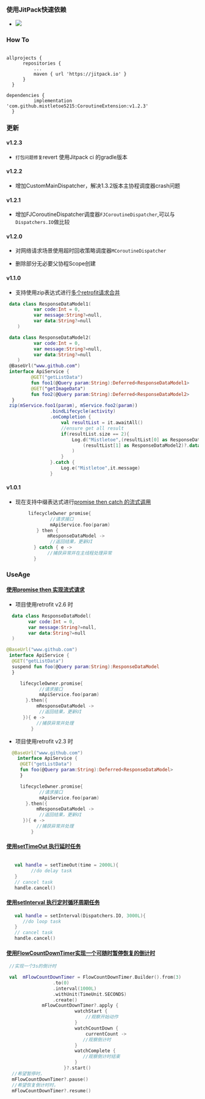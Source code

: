 
### 使用JitPack快速依赖

  - [![](https://jitpack.io/v/mistletoe5215/CoroutineExtension.svg)](https://jitpack.io/#mistletoe5215/CoroutineExtension)
  
### How To 
  ```

 allprojects {
		repositories {
			...
			maven { url 'https://jitpack.io' }
		}
	}
 
dependencies {
	        implementation 'com.github.mistletoe5215:CoroutineExtension:v1.2.3'
	}
 ```  
 
 ### 更新
 
  #### v1.2.3
  
  - `打包问题修复`revert 使用Jitpack ci 的gradle版本
  
  #### v1.2.2
   
  - 增加CustomMainDispatcher，解决1.3.2版本主协程调度器crash问题 
 
  #### v1.2.1
  
  - 增加FJCoroutineDispatcher调度器`FJCoroutineDispatcher`,可以与`Dispatchers.IO`做比较

  #### v1.2.0
  
  - 对网络请求场景使用超时回收策略调度器`MCoroutineDispatcher`

  - 删除部分无必要父协程Scope创建
  
  #### v1.1.0

  -  支持使用zip表达式进行[多个retrofit请求合并](https://github.com/mistletoe5215/CoroutineExtension/blob/master/CoroutineWrapper/src/main/java/com/mistletoe/coroutinewrapper/FlowExtension.kt)

```kotlin
 data class ResponseDataModel1(
          var code:Int = 0,
          var message:String?=null,
          var data:String?=null
    )

 data class ResponseDataModel2(
          var code:Int = 0,
          var message:String?=null,
          var data:String?=null
    )
 @BaseUrl("www.github.com")
 interface ApiService {
         @GET("getListData")
         fun foo1(@Query param:String):Deferred<ResponseDataModel1>
         @GET("getImageData")
         fun foo2(@Query param:String):Deferred<ResponseDataModel2>
  }
 zip(mService.foo1(param), mService.foo2(param))
                .bindLifecycle(activity)
                .onCompletion {
                    val resultList = it.awaitAll()
                    //ensure get all result
                    if(resultList.size == 2){
                        Log.d("Mistletoe",(resultList[0] as ResponseDataModel1)?.data.toString() +"\n"+
                            (resultList[1] as ResponseDataModel2)?.data.toString()
                        )
                    }
                }.catch {
                    Log.e("Mistletoe",it.message)
                }


```
 #### v1.0.1 
   
 - 现在支持中缀表达式进行[promise then catch 的流式调用](https://github.com/mistletoe5215/CoroutineExtension/blob/master/CoroutineWrapper/src/main/java/com/mistletoe/coroutinewrapper/CoroutineExtension.kt)
 
```kotlin
        lifecycleOwner promise{
                //请求接口
                mApiService.foo(param)
           } then {
               mResponseDataModel ->
                //返回结果，更新UI
          } catch { e ->
               //捕获异常并在主线程处理异常
          }
```
 
 ### UseAge
  
  #### [使用promise then 实现流式请求](https://github.com/mistletoe5215/CoroutineExtension/blob/master/CoroutineWrapper/src/main/java/com/mistletoe/coroutinewrapper/CoroutineExtension.kt)
  - 项目使用retrofit v2.6 时
   
  ```kotlin
    data class ResponseDataModel(
          var code:Int = 0,
          var message:String?=null,
          var data:String?=null 
    )
 ```
    
   ```kotlin
  @BaseUrl("www.github.com")
    interface ApiService {
     @GET("getListData")
     suspend fun foo(@Query param:String):ResponseDataModel
     }
  ```

```kotlin
     lifecycleOwner.promise{
            //请求接口
            mApiService.foo(param)
       }.then({
           mResponseDataModel ->
            //返回结果，更新UI
      }){ e ->
           //捕获异常并处理 
         }
```
  - 项目使用retrofit v2.3 时

```kotlin
  @BaseUrl("www.github.com")
    interface ApiService {
     @GET("getListData")
     fun foo(@Query param:String):Deferred<ResponseDataModel>
     }
  ```  
  
```kotlin
     lifecycleOwner.promise{
            //请求接口
            mApiService.foo(param)
       }.then({
           mResponseDataModel ->
            //返回结果，更新UI
      }){ e ->
           //捕获异常并处理 
         }
```  
 #### [使用setTimeOut 执行延时任务](https://github.com/mistletoe5215/CoroutineExtension/blob/master/CoroutineWrapper/src/main/java/com/mistletoe/coroutinewrapper/CoroutineExtension.kt)
 
 ```kotlin

    val handle = setTimeOut(time = 2000L){
          //do delay task
    }
    // cancel task
    handle.cancel()
```
 #### [使用setInterval 执行定时循环周期任务](https://github.com/mistletoe5215/CoroutineExtension/blob/master/CoroutineWrapper/src/main/java/com/mistletoe/coroutinewrapper/CoroutineExtension.kt)
 
 ```kotlin
    val handle = setInterval(Dispatchers.IO, 3000L){
       //do loop task
    }
    // cancel task
    handle.cancel()
```
 
 #### [使用FlowCountDownTimer实现一个可随时暂停恢复的倒计时](https://github.com/mistletoe5215/CoroutineExtension/blob/master/CoroutineWrapper/src/main/java/com/mistletoe/coroutinewrapper/FlowCountDownTimer.kt)
 
 ```kotlin
  //实现一个3s的倒计时
 
  val  mFlowCountDownTimer = FlowCountDownTimer.Builder().from(3)
                  .to(0)
                  .interval(1000L)
                  .withUnit(TimeUnit.SECONDS)
                  .create()
              mFlowCountDownTimer?.apply {
                          watchStart {
                              //观察开始动作
                          }
                          watchCountDown {
                              currentCount ->
                             //观察倒计时
                          }
                          watchComplete {
                             //观察倒计时结束
                          }
                      }?.start()
   //希望暂停时， 
   mFlowCountDownTimer?.pause()
   //希望恢复倒计时时，
   mFlowCountDownTimer?.resume()

``` 

